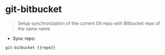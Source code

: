 # git-bitbucket

> Setup synchronization of the current Git repo with Bitbucket repo of the same name

- Sync repo:

`git-bitbucket {{repo}}`
